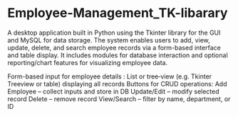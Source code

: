 # Employee-Management_TK-libarary

A desktop application built in Python using the Tkinter library for the GUI and  MySQL for data storage. The system enables users to add, view, update, delete, and search employee records via a form-based interface and table display. It includes modules for database interaction and optional reporting/chart features for visualizing employee data.

Form-based input for employee details : 
List or tree‑view (e.g. Tkinter Treeview or table) displaying all records
Buttons for CRUD operations:
Add Employee – collect inputs and store in DB
Update/Edit – modify selected record
Delete – remove record
View/Search – filter by name, department, or ID 




